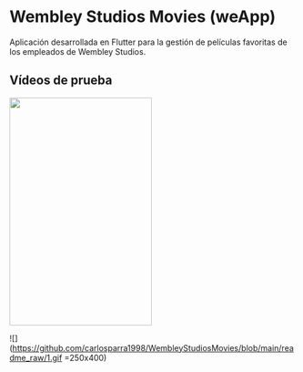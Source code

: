 # Wembley Studios Movies (weApp)

Aplicación desarrollada en Flutter para la gestión de películas favoritas de los empleados de Wembley Studios.

## Vídeos de prueba
<img src="https://github.com/carlosparra1998/WembleyStudiosMovies/blob/main/readme_raw/1.gif" width="250" height="400"/>

![](https://github.com/carlosparra1998/WembleyStudiosMovies/blob/main/readme_raw/1.gif =250x400)

